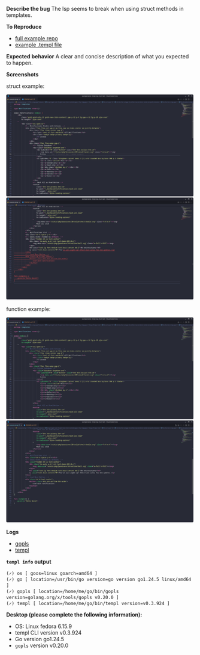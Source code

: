 **Describe the bug**
The lsp seems to break when using struct methods in templates.

**To Reproduce**

- [full example repo](https://github.com/dontWatchMeCode/templ-issue-template/tree/struct-method-lps-issue)
- [example .templ file](https://raw.githubusercontent.com/dontWatchMeCode/templ-issue-template/refs/heads/struct-method-lps-issue/templates/example.templ)

**Expected behavior**
A clear and concise description of what you expected to happen.

**Screenshots**

struct example:

<img src="./screenshots/struct_1.png" width="500">

<img src="./screenshots/struct_2.png" width="500">

function example:

<img src="./screenshots/function_1.png" width="500">

<img src="./screenshots/function_2.png" width="500">

**Logs**

- [gopls](https://github.com/dontWatchMeCode/templ-issue-template/blob/struct-method-lps-issue/logs/gopls.log)
- [templ](https://github.com/dontWatchMeCode/templ-issue-template/blob/struct-method-lps-issue/logs/templ.log)

**`templ info` output**

```
(✓) os [ goos=linux goarch=amd64 ]
(✓) go [ location=/usr/bin/go version=go version go1.24.5 linux/amd64 ]
(✓) gopls [ location=/home/me/go/bin/gopls version=golang.org/x/tools/gopls v0.20.0 ]
(✓) templ [ location=/home/me/go/bin/templ version=v0.3.924 ]
```

**Desktop (please complete the following information):**

- OS: Linux fedora 6.15.9
- templ CLI version v0.3.924
- Go version go1.24.5
- `gopls` version v0.20.0
